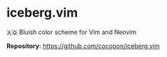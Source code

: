 # iceberg.vim

🇦🇶 Bluish color scheme for Vim and Neovim

**Repository:** <https://github.com/cocopon/iceberg.vim>
